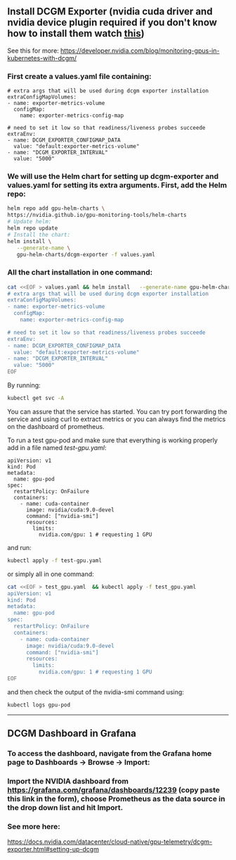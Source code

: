## Install DCGM Exporter (nvidia cuda driver and nvidia device plugin required if you don't know how to install them watch [this](https://github.com/aferikoglou/mlab-k8s-cluster-setup/tree/main/prometheus/README.md))

See this for more:
https://developer.nvidia.com/blog/monitoring-gpus-in-kubernetes-with-dcgm/

### First create a values.yaml file containing:
```
# extra args that will be used during dcgm exporter installation
extraConfigMapVolumes:
- name: exporter-metrics-volume
  configMap:
    name: exporter-metrics-config-map

# need to set it low so that readiness/liveness probes succeede
extraEnv:
- name: DCGM_EXPORTER_CONFIGMAP_DATA
  value: "default:exporter-metrics-volume"
- name: "DCGM_EXPORTER_INTERVAL"
  value: "5000"
```

### We will use the Helm chart for setting up dcgm-exporter and values.yaml for setting its extra arguments. First, add the Helm repo:
``` bash
helm repo add gpu-helm-charts \
https://nvidia.github.io/gpu-monitoring-tools/helm-charts
# Update helm:
helm repo update
# Install the chart:
helm install \
   --generate-name \
   gpu-helm-charts/dcgm-exporter -f values.yaml
```

### All the chart installation in one command:
```bash
cat <<EOF > values.yaml && helm install   --generate-name gpu-helm-charts dcgm-exporter -f values.yaml
# extra args that will be used during dcgm exporter installation
extraConfigMapVolumes:
- name: exporter-metrics-volume
  configMap:
    name: exporter-metrics-config-map

# need to set it low so that readiness/liveness probes succeede
extraEnv:
- name: DCGM_EXPORTER_CONFIGMAP_DATA
  value: "default:exporter-metrics-volume"
- name: "DCGM_EXPORTER_INTERVAL"
  value: "5000"
EOF
```

By running:
``` bash 
kubectl get svc -A
```
You can assure that the service has started. You can try port forwarding the service and using curl to extract metrics or you can always find the metrics on the dashboard of prometheus.

To run a test gpu-pod and make sure that everything is working properly add in a file named *test-gpu.yaml*:
```
apiVersion: v1
kind: Pod
metadata:
  name: gpu-pod
spec:
  restartPolicy: OnFailure
  containers:
    - name: cuda-container
      image: nvidia/cuda:9.0-devel
      command: ["nvidia-smi"]
      resources:
        limits:
          nvidia.com/gpu: 1 # requesting 1 GPU 
```
and run:
```bash
kubectl apply -f test-gpu.yaml
```
or simply all in one command:
```bash
cat <<EOF > test_gpu.yaml  && kubectl apply -f test_gpu.yaml  
apiVersion: v1
kind: Pod
metadata:
  name: gpu-pod
spec:
  restartPolicy: OnFailure
  containers:
    - name: cuda-container
      image: nvidia/cuda:9.0-devel
      command: ["nvidia-smi"]
      resources:
        limits:
          nvidia.com/gpu: 1 # requesting 1 GPU 
EOF
```
and then check the output of the nvidia-smi command using:
```bash
kubectl logs gpu-pod
```
---
## DCGM Dashboard in Grafana

### To access the dashboard, navigate from the Grafana home page to Dashboards -> Browse -> Import:
### Import the NVIDIA dashboard from https://grafana.com/grafana/dashboards/12239 (copy paste this link in the form), choose Prometheus as the data source in the drop down list and hit Import.

### See more here:
https://docs.nvidia.com/datacenter/cloud-native/gpu-telemetry/dcgm-exporter.html#setting-up-dcgm